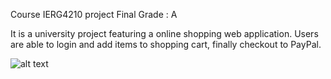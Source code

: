 Course IERG4210 project Final Grade : A

It is a university project featuring a online shopping web application.
Users are able to login and add items to shopping cart, finally checkout to PayPal.

![alt text](https://github.com/felixcch/IERG4210/Login.png)
